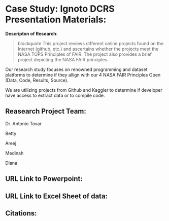 # Case Study: Ignoto DCRS Presentation Materials: 

**Descripton of Research**: 

> blockquote This project reviews different online projects found on the Internet (github, etc.) and ascertains whether the projects meet the NASA TOPS Principles of FAIR. 
The project also provides a brief project depicting the NASA FAIR principles. 

Our research study focuses on renowned programming and dataset platforms to determine if they allign with our 4 NASA FAIR Principles Open (Data, Code, Results, Source). 

We are utilizing projects from Github and Kaggler to determine if developer have access to extract data or to compile code. 

## Reasearch Project Team: 
 
Dr. Antonio Tovar

Betty 

Areej 

Medinah 

Diana 
## URL Link to Powerpoint: 

## URL Link to Excel Sheet of data: 

## Citations:


